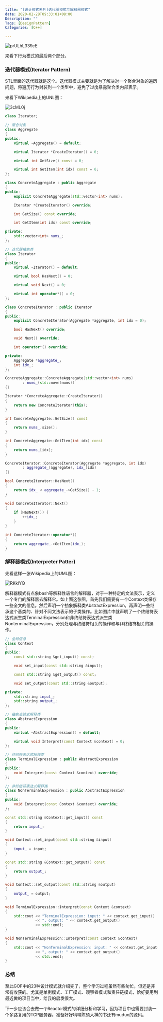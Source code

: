 ```yaml
---
title: "[设计模式系列]迭代器模式与解释器模式"
date: 2020-02-28T09:33:01+08:00
Description: ""
Tags: [DesignPattern]
Categories: [C++]

---
```


![prULhL339cE](https://cdn.jsdelivr.net/gh/chongg039/blog-pic-repo@master/uPic/prULhL339cE.jpg#center)

来看下行为模式的最后两个部分。

### 迭代器模式(Iterator Pattern)

STL里面的迭代器就是这个。迭代器模式主要就是为了解决对一个聚合对象的遍历问题，将遍历行为封装到一个类型中，避免了过度暴露聚合类内部表示。

来看下Wikipedia上的UNL图：

![3cML0j](https://cdn.jsdelivr.net/gh/chongg039/blog-pic-repo@master/uPic/3cML0j.jpg#center)

```c++
class Iterator;

// 聚合对象
class Aggregate
{
public:
    virtual ~Aggregate() = default;

    virtual Iterator *CreateIterator() = 0;

    virtual int GetSize() const = 0;

    virtual int GetItem(int idx) const = 0;
};

class ConcreteAggregate : public Aggregate
{
public:
    explicit ConcreteAggregate(std::vector<int> nums);

    Iterator *CreateIterator() override;

    int GetSize() const override;

    int GetItem(int idx) const override;

private:
    std::vector<int> nums_;
};

// 迭代器抽象类
class Iterator
{
public:
    virtual ~Iterator() = default;

    virtual bool HasNext() = 0;

    virtual void Next() = 0;

    virtual int operator*() = 0;
};

class ConcreteIterator : public Iterator
{
public:
    explicit ConcreteIterator(Aggregate *aggregate, int idx = 0);

    bool HasNext() override;

    void Next() override;

    int operator*() override;

private:
    Aggregate *aggregate_;
    int idx_;
};

ConcreteAggregate::ConcreteAggregate(std::vector<int> nums)
        : nums_(std::move(nums))
{}

Iterator *ConcreteAggregate::CreateIterator()
{
    return new ConcreteIterator(this);
}

int ConcreteAggregate::GetSize() const
{
    return nums_.size();
}

int ConcreteAggregate::GetItem(int idx) const
{
    return nums_[idx];
}

ConcreteIterator::ConcreteIterator(Aggregate *aggregate, int idx)
        : aggregate_(aggregate), idx_(idx)
{}

bool ConcreteIterator::HasNext()
{
    return idx_ < aggregate_->GetSize() - 1;
}

void ConcreteIterator::Next()
{
    if (HasNext()) {
        ++idx_;
    }
}

int ConcreteIterator::operator*()
{
    return aggregate_->GetItem(idx_);
}
```

### 解释器模式(Interpreter Patter)

先看这样一张Wikipedia上的UML图：

![RKkIYQ](https://cdn.jsdelivr.net/gh/chongg039/blog-pic-repo@master/uPic/RKkIYQ.jpg#center)

解释器模式有点象bash等解释性语言的解释器，对于一种特定的文法表示，定义一个专门的解释器去解释它。如上面这张图，首先我们需要有一个Context类保存一些全文的信息，然后声明一个抽象解释类AbstractExpression，再声明一些继承这个基类的、针对不同文法表示的子类操作。比如图片中就声明了一个终结符表达式派生类TerminalExpression和非终结符表达式派生类NonterminalExpression，分别处理与终结符相关的操作和与非终结符相关的操作。

```c++
// 全局信息
class Context
{
public:
    const std::string &get_input() const;

    void set_input(const std::string &input);

    const std::string &get_output() const;

    void set_output(const std::string &output);

private:
    std::string input_;
    std::string output_;
};

// 抽象表达式解释类
class AbstractExpression
{
public:
    virtual ~AbstractExpression() = default;

    virtual void Interpret(const Context &context) = 0;
};

// 终结符表达式解释类
class TerminalExpression : public AbstractExpression
{
public:
    void Interpret(const Context &context) override;
};

// 非终结符表达式解释类
class NonTerminalExpression : public AbstractExpression
{
public:
    void Interpret(const Context &context) override;
};

const std::string &Context::get_input() const
{
    return input_;
}

void Context::set_input(const std::string &input)
{
    input_ = input;
}

const std::string &Context::get_output() const
{
    return output_;
}

void Context::set_output(const std::string &output)
{
    output_ = output;
}

void TerminalExpression::Interpret(const Context &context)
{
    std::cout << "TerminalExpression: input: " << context.get_input()
              << ", output: " << context.get_output()
              << std::endl;
}

void NonTerminalExpression::Interpret(const Context &context)
{
    std::cout << "NonTerminalExpression: input: " << context.get_input()
              << ", output: " << context.get_output()
              << std::endl;
}
```

### 总结

至此GOF中的23种设计模式就介绍完了，整个学习过程虽然有些匆忙，但还是非常有收获的。尤其是单例模式、工厂模式、观察者模式和责任链模式，恰好要用到最近做的项目当中，给我的启发很大。

下一步应该会去做一个Reactor模式的详细分析和学习，因为项目中也需要封装一个多路复用的TCP服务器，准备好好啃啃陈硕大神的书还有muduo的源码。